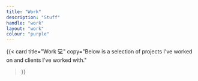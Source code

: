 ```yaml
---
title: "Work"
description: "Stuff"
handle: "work"
layout: "work"
colour: "purple"
---
```


{{<
  card
  title="Work 💻"
  copy="Below is a selection of projects I've worked on and clients I've worked with."
>}}